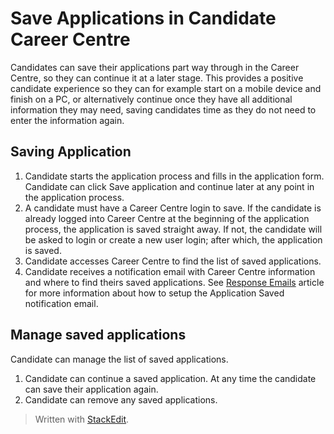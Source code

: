 # Save Applications in Candidate Career Centre

Candidates can save their applications part way through in the Career Centre, so they can continue it at a later stage. This provides a positive candidate experience so they can for example start on a mobile device and finish on a PC, or alternatively continue once they have all additional information they may need, saving candidates time as they do not need to enter the information again.

## Saving Application

1.  Candidate starts the application process and fills in the application form. Candidate can click  Save application  and continue later at any point in the application process.
2.  A candidate must have a Career Centre login to save. If the candidate is already logged into Career Centre at the beginning of the application process, the application is saved straight away. If not, the candidate will be asked to login or create a new user login; after which, the application is saved.
3.  Candidate accesses Career Centre to find the list of saved applications.
4.  Candidate receives a notification email with Career Centre information and where to find theirs saved applications. See  [Response Emails](response_emails.htm)  article for more information about how to setup the Application Saved notification email.

## Manage saved applications

Candidate can manage the list of saved applications.

1.  Candidate can continue a saved application. At any time the candidate can save their application again.
2.  Candidate can remove any saved applications.


> Written with [StackEdit](https://stackedit.io/).
<!--stackedit_data:
eyJoaXN0b3J5IjpbLTc4ODkwMzExM119
-->